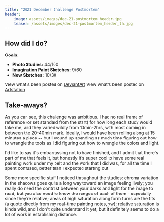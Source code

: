 ```yaml
---
title: "2021 December Challenge Postmortem"
header:
	image: assets/images/dec-21-postmortem_header.jpg
	teaser: /assets/images/dec-21-postmortem_header_th.jpg
---
```

## How did I do?

**Goals:**
- **Photo Studies:** 44/100
- **Imagination Paint Sketches:** 9/60
- **New Sketches:** 10/30

View what's been posted on [DeviantArt](https://www.deviantart.com/pandoramic/gallery/81520708/12-2021-challenge)
View what's been posted on [Artstation](https://www.artstation.com/pandoramic/albums/5172351)

## Take-aways?

As you can see, this challenge was ambitious. I had no real frame of reference (or set standard from the start) for how long each study would take me, and they varied wildly from 10min-2hrs, with most coming in between the 20-40min mark. Ideally, I would have been rolling along at 15 minutes a piece -- but I wound up spending as much time figuring out how to wrangle the tools as I did figuring out how to wrangle the colors and light. 

I'd like to say it's embarrassing not to have finished, and I admit that there's part of me that feels it, but honestly it's super cool to have some real painting work under my belt and the work that I did was, for all the time I spent confused, better than I expected starting out. 

Some more specific stuff I noticed throughout the studies: chroma variation in the shadows goes quite a long way toward an image feeling lively; you really do need the contrast between your darks and light for the image to read, but you also need to know the ranges of each of them - especially since they're relative; areas of high saturation along form turns are the tits (a quote directly from my real-time painting notes, yw); relative saturation is kinda wild, and I don't quite understand it yet, but it definitely seems to do a lot of work in establishing distance.